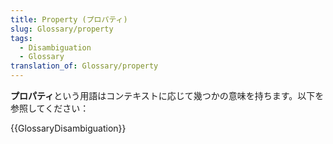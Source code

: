 ```yaml
---
title: Property (プロパティ)
slug: Glossary/property
tags:
  - Disambiguation
  - Glossary
translation_of: Glossary/property
---
```

<p><strong>プロパティ</strong>という用語はコンテキストに応じて幾つかの意味を持ちます。以下を参照してください：</p>

<p>{{GlossaryDisambiguation}}</p>
